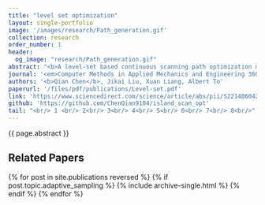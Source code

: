 ```yaml
---
title: "level set optimization"
layout: single-portfolio
image: '/images/research/Path_generation.gif'
collection: research
order_number: 1
header: 
  og_image: "research/Path_generation.gif"
abstract: "<b>A level-set based continuous scanning path optimization method for reducing residual stress and deformation in metal additive manufacturing</b>"
journal: '<em>Computer Methods in Applied Mechanics and Engineering 360, 112719</em>'
authors: '<b>Qian Chen</b>, Jikai Liu, Xuan Liang, Albert To'
paperurl: '/files/pdf/publications/Level-set.pdf'
link: 'https://www.sciencedirect.com/science/article/abs/pii/S2214860421002815'
github: 'https://github.com/ChenQian9104/island_scan_opt'
tail: "<br/> 1 <br/> 2<br/> 3<br/> 4<br/> 5<br/> 6<br/> 7<br/> 8<br/>"
---
```


{{ page.abstract }}

## Related Papers

{% for post in site.publications reversed %}
  {% if post.topic.adaptive_sampling %}
    {% include archive-single.html %}
  {% endif %}
{% endfor %}
